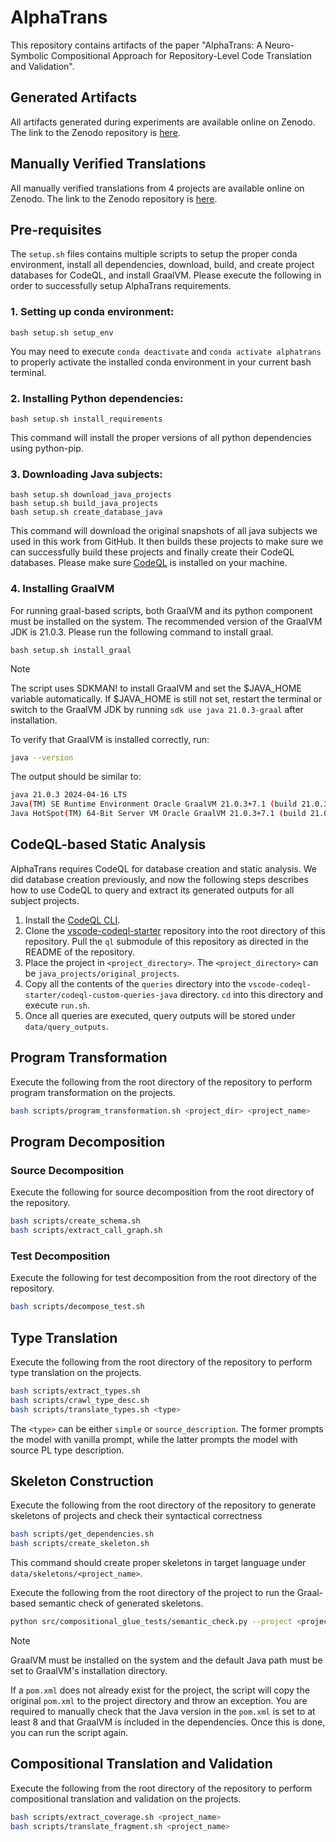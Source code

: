 # AlphaTrans
This repository contains artifacts of the paper "AlphaTrans: A Neuro-Symbolic Compositional Approach for Repository-Level Code Translation and Validation".

## Generated Artifacts
All artifacts generated during experiments are available online on Zenodo. The link to the Zenodo repository is [here](https://zenodo.org/records/13826661).

## Manually Verified Translations
All manually verified translations from 4 projects are available online on Zenodo. The link to the Zenodo repository is [here](https://zenodo.org/records/13826661).

## Pre-requisites
The `setup.sh` files contains multiple scripts to setup the proper conda environment, install all dependencies, download, build, and create project databases for CodeQL, and install GraalVM. Please execute the following in order to successfully setup AlphaTrans requirements.

### 1. Setting up conda environment:
```
bash setup.sh setup_env
```

You may need to execute `conda deactivate` and `conda activate alphatrans` to properly activate the installed conda environment in your current bash terminal.

### 2. Installing Python dependencies:
```
bash setup.sh install_requirements
```

This command will install the proper versions of all python dependencies using python-pip.

### 3. Downloading Java subjects:
```
bash setup.sh download_java_projects
bash setup.sh build_java_projects
bash setup.sh create_database_java
```

This command will download the original snapshots of all java subjects we used in this work from GitHub. It then builds these projects to make sure we can successfully build these projects and finally create their CodeQL databases. Please make sure [CodeQL](https://codeql.github.com/) is installed on your machine.

### 4. Installing GraalVM
For running graal-based scripts, both GraalVM and its python component must be installed on the system. The recommended version of the GraalVM JDK is 21.0.3. Please run the following command to install graal.
```
bash setup.sh install_graal
```
> [!NOTE]
> The script uses SDKMAN! to install GraalVM and set the $JAVA_HOME variable automatically. If $JAVA_HOME is still not set, restart the terminal or switch to the GraalVM JDK by running `sdk use java 21.0.3-graal` after installation.

To verify that GraalVM is installed correctly, run:
```bash
java --version
```
The output should be similar to:
```bash
java 21.0.3 2024-04-16 LTS
Java(TM) SE Runtime Environment Oracle GraalVM 21.0.3+7.1 (build 21.0.3+7-LTS-jvmci-23.1-b37)
Java HotSpot(TM) 64-Bit Server VM Oracle GraalVM 21.0.3+7.1 (build 21.0.3+7-LTS-jvmci-23.1-b37, mixed mode, sharing)
```

## CodeQL-based Static Analysis

AlphaTrans requires CodeQL for database creation and static analysis. We did database creation previously, and now the following steps describes how to use CodeQL to query and extract its generated outputs for all subject projects.

1. Install the [CodeQL CLI](https://docs.github.com/en/code-security/codeql-cli/getting-started-with-the-codeql-cli/setting-up-the-codeql-cli).
2. Clone the [vscode-codeql-starter](https://github.com/github/vscode-codeql-starter) repository into the root directory of this repository. Pull the `ql` submodule of this repository as directed in the README of the repository.
3. Place the project in `<project_directory>`. The `<project_directory>` can be `java_projects/original_projects`.
4. Copy all the contents of the `queries` directory into the `vscode-codeql-starter/codeql-custom-queries-java` directory. `cd` into this directory and execute `run.sh`.
5. Once all queries are executed, query outputs will be stored under `data/query_outputs`.

## Program Transformation
Execute the following from the root directory of the repository to perform program transformation on the projects.

```bash
bash scripts/program_transformation.sh <project_dir> <project_name>
```

## Program Decomposition

### Source Decomposition
Execute the following for source decomposition from the root directory of the repository.

```bash
bash scripts/create_schema.sh
bash scripts/extract_call_graph.sh
```

### Test Decomposition
Execute the following for test decomposition from the root directory of the repository.

```bash
bash scripts/decompose_test.sh
```

## Type Translation
Execute the following from the root directory of the repository to perform type translation on the projects.

```bash
bash scripts/extract_types.sh
bash scripts/crawl_type_desc.sh
bash scripts/translate_types.sh <type>
```

The `<type>` can be either `simple` or `source_description`. The former prompts the model with vanilla prompt, while the latter prompts the model with source PL type description.

## Skeleton Construction
Execute the following from the root directory of the repository to generate skeletons of projects and check their syntactical correctness

```bash
bash scripts/get_dependencies.sh
bash scripts/create_skeleton.sh
```

This command should create proper skeletons in target language under `data/skeletons/<project_name>`.

Execute the following from the root directory of the project to run the Graal-based semantic check of generated skeletons.
```bash
python src/compositional_glue_tests/semantic_check.py --project <project_name> [--class=<class_name>] [--method=<method_name>]
```

> [!NOTE]
> GraalVM must be installed on the system and the default Java path must be set to GraalVM's installation directory.

If a `pom.xml` does not already exist for the project, the script will copy the original `pom.xml` to the project directory and throw an exception. You are required to manually check that the Java version in the `pom.xml` is set to at least 8 and that GraalVM is included in the dependencies. Once this is done, you can run the script again.

## Compositional Translation and Validation

Execute the following from the root directory of the repository to perform compositional translation and validation on the projects.

```bash
bash scripts/extract_coverage.sh <project_name>
bash scripts/translate_fragment.sh <project_name>
```
